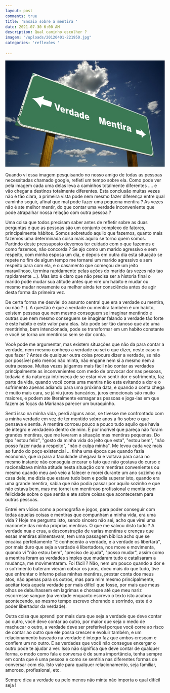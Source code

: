 ```yaml
---
layout: post
comments: true
title: 'Ensaio sobre a mentira '
date: 2021-07-30 6:00 AM
description: Qual caminho escolher ?
imagem: "/uploads/20120401-221950.jpg"
categories: 'reflexões '

---
```

![](/uploads/20120401-221950.jpg)

Quando vi essa imagem pesquisando no nosso amigo de todas as pessoas necessitadas chamado google, refleti um tempo sobre ela. Como pode ver pela imagem cada uma delas leva a caminhos totalmente diferentes .... e vão chegar a destinos totalmente diferentes. Esta conclusão muitas vezes não é tão clara, a primeira vista pode nem mesmo fazer diferença entre qual caminho seguir, afinal que mal pode fazer uma pequena mentira ? As vezes não é ate melhor mentir, do que contar uma verdade inconveniente que pode atrapalhar nossa relação com outra pessoa ?

Uma coisa que todos precisam saber antes de refletir sobre as duas perguntas é que as pessoas são um conjunto complexo de fatores,  principalmente hábitos. Somos sobretudo aquilo que fazemos, quanto mais fazemos uma determinada coisa mais aquilo se torno quem somos. Partindo deste pressuposto devemos ter cuidado com o que fazemos e como fazemos, não concorda ? Se ajo como um marido agressivo e sem respeito, com minha esposa um dia, e depois em outra dia esta situação se repete no fim de algum tempo me tornarei um marido agressivo e sem respeito para com ela, e o casamento que começou de um jeito maravilhoso, termina rapidamente pelas ações do marido (as vezes não tao rapidamente ...).  Mas isto é claro que não precisa ser a historia final o marido pode mudar sua atitude antes que vire um habito e mudar ou mesmo mudar novamente ou melhor ainda ter consciência antes de agir desta forma da primeira vez.

De certa forma me desviei do assunto central que era a verdade ou mentira, ou não ? :). A questão é que a verdade ou mentira também é um habito, existem pessoas que nem mesmo conseguem se imaginar mentindo e outras que nem mesmo conseguem se imaginar falando a verdade tão forte é este habito e este valor para elas. Isto pode ser tão danoso que ate uma mentirinha, bem intencionada, pode se transformar em um habito constante e você se torna um mentiroso sem se dar conta.

Você pode me argumentar, mas existem situações que não da para contar a verdade, nem mesmo conheço a verdade ou sei o que dizer, neste caso o que fazer ? Antes de qualquer outra coisa procure dizer a verdade, se não por possível pelo menos não minta, não engane nem si a mesmo nem a outra pessoa. Muitas vezes julgamos mais fácil não contar as verdades principalmente as inconvenientes com medo de provocar dor nas pessoas, todavia é da natureza intrínseca de se estar vivo sentir dor e sofrimento, faz parte da vida, quando você conta uma mentira não esta evitando a dor e o sofrimento apenas adiando para uma próxima data, e quando a conta chega é muito mais cara, se já viu juros bancários, juros emocionais são muito maiores, e podem ate literalmente esmagar as pessoas e joga-las em que fazem as foças da Marianas parecer um buraquinho.

Senti isso na minha vida, perdi alguns anos, se tivesse me confrontado com a minha verdade em vez de ter mentido sobre anos a fio sobre o que pensava e sentia. A mentira corroeu pouco a pouco tudo aquilo que havia de integro e verdadeiro dentro de mim. E por incrível que pareça não foram grandes mentiras, que me levaram a situação mas mentiras pequenas. Do tipo "estou feliz", "gosto da minha vida do jeito que esta", "estou bem", "não posso fazer nada a respeito", "não é culpa minha". Me levou cada vez mais ao fundo do poço existencial ... tinha uma época que quando fazia economia, que ia para a faculdade chegava la e voltava para casa no mesmo instante não conseguia encarar o fato que não gostava do curso e racionalizava minha atitude nesta situação com mentiras convenientes ou mesmo quando meu avô veio a falecer e morei durante um ano sozinho na casa dele, me dizia que estava tudo bem e podia superar isto, quando era uma grande mentira, sabia que não podia passar por aquilo sozinho e que não estava bem, mas me tornei um mentiroso profissional e mentia com felicidade sobre o que sentia e ate sobre coisas que aconteceram para outras pessoas.

Entrei em vícios  como a pornografia e jogos, para poder conseguir com todas aquelas coisas e mentiras que compunham a minha vida, era uma vida ? Hoje me pergunto isto, sendo sincero não sei, acho que virei uma marionete das minha próprias mentiras. O que me salvou disto tudo ? A verdade nua e crua, a desconstrução de varias mentiras e crenças que essas mentiras alimentavam, tem uma passagem bíblica acho que se encaixa perfeitamente "E conhecerão a verdade, e a verdade os libertará", por mais duro que seja a verdade é libertadora, nos move e movimenta, quando vi "não estou bem", "preciso de ajuda", "posso mudar", assim como a mentira foram as verdades simples que mudaram tudo e catalisaram a mudança, me movimentaram. Foi fácil ? Não, nem um pouco quando a dor e o sofrimento bateram vieram cobrar os juros, doeu mais do que tudo, tive que enfrentar o inferno pelas minhas mentiras, prestar conta dos meus atos, não apenas para os outros, mas para mim mesmo  principalmente, aceitar toda aquela verdade por mais difícil que fosse, por mais que meus olhos se debulhassem em lagrimas e chorasse até que meu nariz escorresse sangue (na verdade enquanto escrevo o texto isto acabou acontecendo, ao mesmo tempo escrevo chorando e sorrindo, este é o poder libertador da verdade).

Outra coisa que aprendi por mais dura que seja a verdade que deve contar ao outro, você deve contar ao outro, por maior que seja o medo de machucar o outro, a verdade deve ser preferível porque você corre ao risco de contar ao outro que  ele possa crescer e evoluir também, e um relacionamento baseado na verdade é integro faz que ambos cresçam e confiem um no outro. E as verdades que você não consegue enxergar o outro pode te ajudar a ver. Isso não significa que deve contar de qualquer forma, o modo como fala e conversa é de suma importância, tenha sempre em conta que é uma pessoa e como se sentiria nas diferentes formas de conversar com ela. Isto vale para qualquer relacionamento, seja familiar, amoroso, profissional, etc.

Sempre dica a verdade ou pelo menos não minta não importa o qual difícil seja !